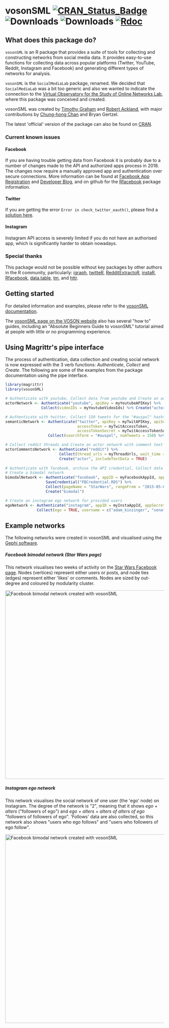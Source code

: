 # vosonSML [![CRAN\_Status\_Badge](http://www.r-pkg.org/badges/version/vosonSML)](https://CRAN.R-project.org/package=vosonSML) ![Downloads](https://cranlogs.r-pkg.org/badges/vosonSML) ![Downloads](https://cranlogs.r-pkg.org/badges/grand-total/vosonSML) [![Rdoc](http://www.rdocumentation.org/badges/version/vosonSML)](http://www.rdocumentation.org/packages/vosonSML)

## What does this package do?

`vosonSML` is an R package that provides a suite of tools for collecting and constructing networks from social media data. It provides easy-to-use functions for collecting data across popular platforms (Twitter, YouTube, Reddit, Instagram and Facebook) and generating different types of networks for analysis.

`vosonSML` is the `SocialMediaLab` package, renamed. We decided that `SocialMediaLab` was a bit too generic and also we wanted to indicate the connection to the [Virtual Observatory for the Study of Online Networks Lab](http://vosonlab.net), where this package was conceived and created.

vosonSML was created by [Timothy Graham](http://uq.academia.edu/TimGraham) and [Robert Ackland](https://researchers.anu.edu.au/researchers/ackland-rj), with major contributions by [Chung-hong Chan](https://github.com/chainsawriot) and Bryan Gertzel.

The latest 'official' version of the package can also be found on [CRAN](https://cran.r-project.org/web/packages/vosonSML/index.html).

### Current known issues

#### Facebook

If you are having trouble getting data from Facebook it is probably due to a number of changes made to the API and authorized apps process in 2018. The changes now require a manually approved app and authentication over secure connections. More information can be found at [Facebook App Registration](https://developers.facebook.com/docs/apps#register) and [Developer Blog](https://developers.facebook.com/blog/post/2018/06/08/enforce-https-facebook-login/), and on github for the [Rfacebook](https://github.com/pablobarbera/Rfacebook/issues) package information.

#### Twitter

If you are getting the error `Error in check_twitter_oauth()`, please find a [solution here](https://github.com/geoffjentry/twitteR/issues/90).

#### Instagram

Instagram API access is severely limited if you do not have an authorised app, which is significantly harder to obtain nowadays.

### Special thanks

This package would not be possible without key packages by other authors in the R community, particularly: [igraph](https://github.com/igraph/rigraph), [twitteR](https://github.com/geoffjentry/twitteR), [RedditExtractoR](https://github.com/ivan-rivera/RedditExtractoR), [instaR](https://github.com/pablobarbera/instaR), [Rfacebook](https://github.com/pablobarbera/Rfacebook), [data.table](https://github.com/Rdatatable/data.table), [tm](https://cran.r-project.org/web/packages/tm/index.html), and [httr](https://github.com/hadley/httr).

## Getting started

For detailed information and examples, please refer to the [vosonSML documentation](https://github.com/vosonlab/vosonSML/blob/master/vosonSML.pdf).

The [vosonSML page on the VOSON website](http://vosonlab.net/vosonSML) also has several "how to" guides, including an "Absolute Beginners Guide to vosonSML" tutorial aimed at people with little or no programming experience.

## Using Magrittr's pipe interface

The process of authentication, data collection and creating social network is now expressed with the 3 verb functions: *Authenticate*, *Collect* and *Create*. The following are some of the examples from the package documentation using the pipe interface.

```R
library(magrittr)
library(vosonSML)

# Authenticate with youtube, Collect data from youtube and Create an actor network
actorNetwork <- Authenticate("youtube", apiKey = myYoutubeAPIKey) %>% 
                Collect(videoIDs = myYoutubeVideoIds) %>% Create("actor")

# Authenticate with twitter, Collect 150 tweets for the "#auspol" hashtag and Create a semantic network
semanticNetwork <- Authenticate("twitter", apiKey = myTwitAPIKey, apiSecret = myTwitAPISecret, 
                                accessToken = myTwitAccessToken, 
                                accessTokenSecret = myTwitAccessTokenSecret) %>% 
                   Collect(searchTerm = "#auspol", numTweets = 150) %>% Create("semantic")

# Collect reddit threads and Create an actor network with comment text as edge attribute
actorCommentsNetwork <- Authenticate("reddit") %>% 
                        Collect(thread_urls = myThreadUrls, wait_time = 5) %>% 
                        Create("actor", includeTextData = TRUE)
 
# Authenticate with facebook, archive the API credential, Collect data about the "Starwars" Page and 
# Create a bimodal network
bimodalNetwork <- Authenticate("facebook", appID = myFacebookAppId, appSecret = myFacebookAppSecret) %>% 
                  SaveCredential("FBCredential.RDS") %>% 
                  Collect(pageName = "StarWars", rangeFrom = "2015-05-01", rangeTo = "2015-06-03") %>% 
                  Create("bimodal")

# Create an instagram ego network for provided users
egoNetwork <- Authenticate("instagram", appID = myInstaAppId, appSecret = myInstaAppSecret) %>% 
              Collect(ego = TRUE, username = c("adam_kinzinger", "senatorreid")) %>% Create()
```

## Example networks

The following networks were created in vosonSML and visualised using the [Gephi software](http://gephi.github.io/).

##### Facebook bimodal network (Star Wars page)

This network visualises two weeks of activity on the [Star Wars Facebook page](https://www.facebook.com/StarWarsAUNZ/?brand_redir=169299103121699). Nodes (vertices) represent either users or posts, and node ties (edges) represent either 'likes' or comments. Nodes are sized by out-degree and coloured by modularity cluster.

<img src="http://vosonlab.net/papers/ACSPRIWinter2015/Facebook_bimodal_network_socialmedialab_Star_Wars.png" alt="Facebook bimodal network created with vosonSML" width="600" height="600"/>

##### Instagram ego network

This network visualises the social network of one user (the 'ego' node) on Instagram. The degree of the network is "2", meaning that it shows *ego + alters* ("followers of ego") and *ego + alters* + *alters of alters of ego* "followers of followers of ego". 'Follows' data are also collected, so this network also shows "users who ego follows" and "users who followers of ego follow".

<img src="http://vosonlab.net/papers/ACSPRIWinter2015/Instagram_ego_network_socialmedialab_example.png" alt="Facebook bimodal network created with vosonSML" width="600" height="600"/>
